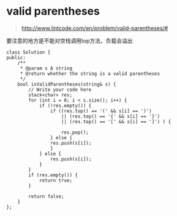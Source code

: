 # valid parentheses
>http://www.lintcode.com/en/problem/valid-parentheses/#


要注意的地方是不能对空栈调用top方法，负载会溢出

    class Solution {
    public:
        /**
         * @param s A string
         * @return whether the string is a valid parentheses
         */
        bool isValidParentheses(string& s) {
            // Write your code here
            stack<char> res;
            for (int i = 0; i < s.size(); i++) {
                if (!res.empty()) {
                    if ((res.top() == '(' && s[i] == ')')
                        || (res.top() == '{' && s[i] == '}')
                        || (res.top() == '[' && s[i] == ']') ) {

                        res.pop();
                    } else {
                    res.push(s[i]);
                    }
                } else {
                    res.push(s[i]);
                }
            }
            if (res.empty()) {
                return true;
            }

            return false;
        }
    };

